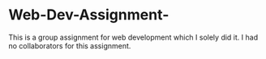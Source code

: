 # Web-Dev-Assignment-
This is a group assignment for web development which I solely did it. I had no collaborators for this assignment.
